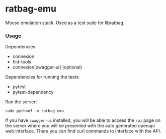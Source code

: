 # ratbag-emu

Mouse emulation stack. Used as a test suite for libratbag.

### Usage

Dependencies
  - connexion
  - hid-tools
  - connexion[swagger-ui] (optional)

Dependencies for running the tests:
  - pytest
  - pytest-dependency

Run the server:
```
sudo python3 -m ratbag_emu
```

If you have `swagger-ui` installed, you will be able to access the `/ui` page on the server where you will be presented with the auto generated openapi web interface. There you can find curl commands to interface with the API.

